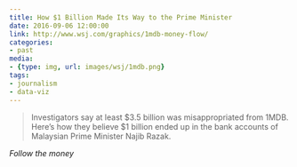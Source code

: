 ```yaml
---
title: How $1 Billion Made Its Way to the Prime Minister
date: 2016-09-06 12:00:00
link: http://www.wsj.com/graphics/1mdb-money-flow/
categories:
- past
media:
- {type: img, url: images/wsj/1mdb.png}
tags:
- journalism
- data-viz
---
```

> Investigators say at least $3.5 billion was misappropriated from 1MDB. Here’s how they believe $1 billion ended up in the bank accounts of Malaysian Prime Minister Najib Razak.

*Follow the money*
